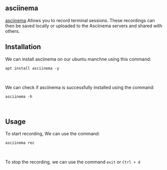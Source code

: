 
## asciinema

[asciinema](https://asciinema.org/) Allows you to record terminal sessions. These recordings can then be saved locally or uploaded to the Asciinema servers and shared with others.
<br>

## Installation

We can install asciinema on our ubuntu manchne using this command:
```
apt install asciinema -y
```
<br>

We can check if asciinema is successfully installed using the command:
```
asciinema -h
```
<br>

## Usage 

To  start recording, We can use the command:
```
asciinema rec
```
<br>

<script src="https://asciinema.org/a/CTks7CTwu1YhgFiEetNlGdakc.js" id="asciicast-CTks7CTwu1YhgFiEetNlGdakc" async="true"></script>

To stop the recording, we can use the command ```exit``` or ```Ctrl + d```
<br>


